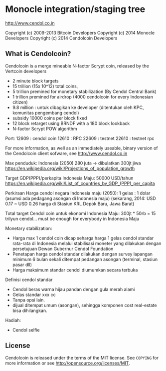 Monocle integration/staging tree
================================

http://www.cendol.co.in

Copyright (c) 2009-2013 Bitcoin Developers
Copyright (c) 2014 Monocle Developers
Copyright (c) 2014 Cendolcoin Developers

What is Cendolcoin?
----------------

Cendolcoin is a merge mineable N-factor Scrypt coin, released by the Vertcoin developers

 - 2 minute block targets
 - 15 trillion (15x 10^12) total coins, 
 - 5 trillion premined for monetary stabilization (By Cendol Central Bank)
 - 1 trillion premined for airdrop (4000 cendolcoin for every Indonesian citizen)
 - 9.8 million : untuk dibagikan ke developer (ditentukan oleh KPC, komunitas pengembang cendol)
 - subsidy 10000 coins per block fixed
 - 12 block retarget using BRNDF with a 180 block lookback
 - N-factor Scrypt POW algorithm

Port:
  12609 : cendol coin
  12610 : RPC
  22609 : testnet
  22610 : testnet rpc

For more information, as well as an immediately useable, binary version of
the Cendolcoin client sofware, see http://www.cendol.co.in

Max penduduk: Indonesia (2050) 280 juta -> dibulatkan 300jt jiwa
https://en.wikipedia.org/wiki/Projections_of_population_growth

Target GDP(PPP)/perkapita Indonesia Maju: 50000 USD/tahun
https://en.wikipedia.org/wiki/List_of_countries_by_GDP_(PPP)_per_capita

Perkiraan Harga cendol negara Indonesia maju (2050):
1 gelas : 1 dolar (asumsi ada pedagang asongan di Indonesia maju)
(sekarang, 2014: USD 0.17 ~ USD 0.26 harga di Stasiun KRL Depok Baru, Jawa Barat)

Total target Cendol coin untuk ekonomi Indonesia Maju:
  300jt * 50rb = 15 trilyun cendol... must be enough for everybody in Indonesia Maju

Monetary stabilization:
  - Harga max 1 cendol coin dicap seharga harga 1 gelas cendol standar rata-rata di Indonesia
    melalui stabilisasi moneter yang dilakukan dengan persetujuan Dewan Gubernur Cendol Foundation
  - Penetapan harga cendol standar dilakukan dengan survey lapangan minimum 6 bulan sekali
    ditempat pedangan asongan (terminal, stasiun  pasar dll)
  - Harga maksimum standar cendol diumumkan secara terbuka
  
Definisi cendol standar
  - Cendol beras warna hijau pandan dengan gula merah alami
  - Gelas standar xxx cc
  - Tanpa opsi lain.
  - dijual ditempat umum (asongan), sehingga komponen cost real-estate bisa dihilangkan.


Hadiah:
  - Cendol selfie


License
-------

Cendolcoin is released under the terms of the MIT license. See `COPYING` for more
information or see http://opensource.org/licenses/MIT.

